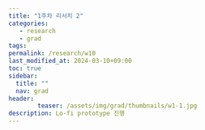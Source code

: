 ```yaml
---
title: "1주차 리서치 2"
categories: 
   - research  
   - grad
tags: 
permalink: /research/w10
last_modified_at: 2024-03-10+09:00
toc: true
sidebar:
  title: ""
  nav: grad
header:
        teaser: /assets/img/grad/thumbnails/w1-1.jpg
description: Lo-fi prototype 진행
---
```

